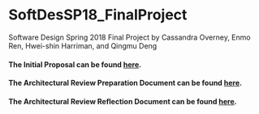 # SoftDesSP18_FinalProject
Software Design Spring 2018 Final Project by Cassandra Overney, Enmo Ren, Hwei-shin Harriman, and Qingmu Deng

#### The Initial Proposal can be found [here](https://github.com/QingmuDeng/SoftDesSP18_FinalProject/blob/master/Initial%20Proposal.md).

#### The Architectural Review Preparation Document can be found [here](https://github.com/QingmuDeng/SoftDesSP18_FinalProject/blob/master/AR%20Preparation%20and%20Framing.md).

#### The Architectural Review Reflection Document can be found [here](https://github.com/QingmuDeng/SoftDesSP18_FinalProject/blob/master/AR%20Reflection.md).
